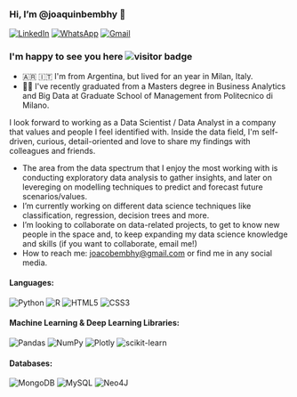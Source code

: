 

###  Hi, I’m @joaquinbembhy 👋 

[![LinkedIn](https://img.shields.io/badge/linkedin-%230077B5.svg?style=for-the-badge&logo=linkedin&logoColor=white)][1]
[![WhatsApp](https://img.shields.io/badge/WhatsApp-25D366?style=for-the-badge&logo=whatsapp&logoColor=white)][2]
[![Gmail](https://img.shields.io/badge/Gmail-D14836?style=for-the-badge&logo=gmail&logoColor=white)][3]

### I'm happy to see you here ![visitor badge](https://visitor-badge.glitch.me/badge?page_id=joaquinbembhy.joaquinbembhy)
- 🇦🇷 🇮🇹 I'm from Argentina, but lived for an year in Milan, Italy.
- 👨‍🎓 I've recently graduated from a Masters degree in Business Analytics and Big Data at Graduate School of Management from Politecnico di Milano.

I look forward to working as a Data Scientist / Data Analyst in a company that values and people I feel identified with. Inside the data field, I'm self-driven, curious, detail-oriented and love to share my findings with colleagues and friends.

- The area from the data spectrum that I enjoy the most working with is conducting exploratory data analysis to gather insights, and later on levereging on modelling techniques to predict and forecast future scenarios/values.
- I’m currently working on different data science techniques like classification, regression, decision trees and more.
- I’m looking to collaborate on data-related projects, to get to know new people in the space and, to keep expanding my data science knowledge and skills (if you want to collaborate, email me!)
- How to reach me: joacobembhy@gmail.com or find me in any social media.



#### Languages:
![Python](https://img.shields.io/badge/python-3670A0?style=for-the-badge&logo=python&logoColor=ffdd54)
![R](https://img.shields.io/badge/r-%23276DC3.svg?style=for-the-badge&logo=r&logoColor=white)
![HTML5](https://img.shields.io/badge/html5-%23E34F26.svg?style=for-the-badge&logo=html5&logoColor=white)
![CSS3](https://img.shields.io/badge/css3-%231572B6.svg?style=for-the-badge&logo=css3&logoColor=white)

#### Machine Learning & Deep Learning Libraries:
![Pandas](https://img.shields.io/badge/pandas-%23150458.svg?style=for-the-badge&logo=pandas&logoColor=white)
![NumPy](https://img.shields.io/badge/numpy-%23013243.svg?style=for-the-badge&logo=numpy&logoColor=white)
![Plotly](https://img.shields.io/badge/Plotly-%233F4F75.svg?style=for-the-badge&logo=plotly&logoColor=white)
![scikit-learn](https://img.shields.io/badge/scikit--learn-%23F7931E.svg?style=for-the-badge&logo=scikit-learn&logoColor=white)

#### Databases:
![MongoDB](https://img.shields.io/badge/MongoDB-%234ea94b.svg?style=for-the-badge&logo=mongodb&logoColor=white) 
![MySQL](https://img.shields.io/badge/mysql-%2300f.svg?style=for-the-badge&logo=mysql&logoColor=white)
![Neo4J](https://img.shields.io/badge/Neo4j-008CC1?style=for-the-badge&logo=neo4j&logoColor=white)

<!---
joaquinbembhy/joaquinbembhy is a ✨ special ✨ repository because its `README.md` (this file) appears on your GitHub profile.
You can click the Preview link to take a look at your changes.
--->


[1]: https://www.linkedin.com/in/joaquinbembhy/
[2]: https://wa.me/393298114365
[3]: https://mail.google.com/mail/?view=cm&fs=1&to=joacobembhy@gmail.com&su=Hello
